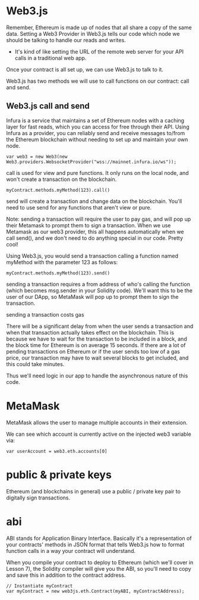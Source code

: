 # Web3.js

Remember, Ethereum is made up of nodes that all share a copy of the same data. Setting a Web3 Provider in Web3.js tells our code which node we should be talking to handle our reads and writes.

-  It's kind of like setting the URL of the remote web server for your API calls in a traditional web app.

Once your contract is all set up, we can use Web3.js to talk to it.

Web3.js has two methods we will use to call functions on our contract: call and send.

## Web3.js call and send

Infura is a service that maintains a set of Ethereum nodes with a caching layer for fast reads, which you can access for free through their API. Using Infura as a provider, you can reliably send and receive messages to/from the Ethereum blockchain without needing to set up and maintain your own node.

```
var web3 = new Web3(new Web3.providers.WebsocketProvider("wss://mainnet.infura.io/ws"));
```

call is used for view and pure functions. It only runs on the local node, and won't create a transaction on the blockchain.

```
myContract.methods.myMethod(123).call()
```

send will create a transaction and change data on the blockchain. You'll need to use send for any functions that aren't view or pure.

Note: sending a transaction will require the user to pay gas, and will pop up their Metamask to prompt them to sign a transaction. When we use Metamask as our web3 provider, this all happens automatically when we call send(), and we don't need to do anything special in our code. Pretty cool!

Using Web3.js, you would send a transaction calling a function named myMethod with the parameter 123 as follows:

```
myContract.methods.myMethod(123).send()
```

sending a transaction requires a from address of who's calling the function (which becomes msg.sender in your Solidity code). We'll want this to be the user of our DApp, so MetaMask will pop up to prompt them to sign the transaction.

sending a transaction costs gas

There will be a significant delay from when the user sends a transaction and when that transaction actually takes effect on the blockchain. This is because we have to wait for the transaction to be included in a block, and the block time for Ethereum is on average 15 seconds. If there are a lot of pending transactions on Ethereum or if the user sends too low of a gas price, our transaction may have to wait several blocks to get included, and this could take minutes.

Thus we'll need logic in our app to handle the asynchronous nature of this code.

# MetaMask

MetaMask allows the user to manage multiple accounts in their extension.

We can see which account is currently active on the injected web3 variable via:

```
var userAccount = web3.eth.accounts[0]
```

# public & private keys

Ethereum (and blockchains in general) use a public / private key pair to digitally sign transactions.

# abi

ABI stands for Application Binary Interface. Basically it's a representation of your contracts' methods in JSON format that tells Web3.js how to format function calls in a way your contract will understand.

When you compile your contract to deploy to Ethereum (which we'll cover in Lesson 7), the Solidity compiler will give you the ABI, so you'll need to copy and save this in addition to the contract address.

```
// Instantiate myContract
var myContract = new web3js.eth.Contract(myABI, myContractAddress);
```
